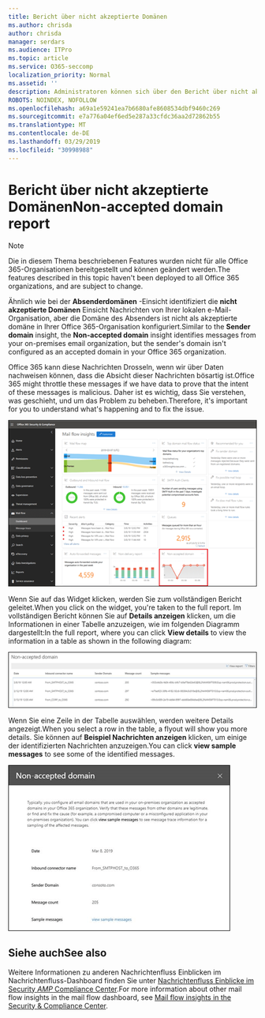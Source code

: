 ```yaml
---
title: Bericht über nicht akzeptierte Domänen
ms.author: chrisda
author: chrisda
manager: serdars
ms.audience: ITPro
ms.topic: article
ms.service: O365-seccomp
localization_priority: Normal
ms.assetid: ''
description: Administratoren können sich über den Bericht über nicht akzeptierte Domänen im Nachrichtenübermittlungs-Dashboard im Security & Compliance Center informieren.
ROBOTS: NOINDEX, NOFOLLOW
ms.openlocfilehash: a69a1e59241ea7b6680afe8608534dbf9460c269
ms.sourcegitcommit: e7a776a04ef6ed5e287a33cfdc36aa2d72862b55
ms.translationtype: MT
ms.contentlocale: de-DE
ms.lasthandoff: 03/29/2019
ms.locfileid: "30998988"
---
```

# <a name="non-accepted-domain-report"></a><span data-ttu-id="bc21e-103">Bericht über nicht akzeptierte Domänen</span><span class="sxs-lookup"><span data-stu-id="bc21e-103">Non-accepted domain report</span></span>

> [!NOTE]
> <span data-ttu-id="bc21e-104">Die in diesem Thema beschriebenen Features wurden nicht für alle Office 365-Organisationen bereitgestellt und können geändert werden.</span><span class="sxs-lookup"><span data-stu-id="bc21e-104">The features described in this topic haven't been deployed to all Office 365 organizations, and are subject to change.</span></span>

<span data-ttu-id="bc21e-105">Ähnlich wie bei der **Absenderdomänen** -Einsicht identifiziert die **nicht akzeptierte Domänen** Einsicht Nachrichten von Ihrer lokalen e-Mail-Organisation, aber die Domäne des Absenders ist nicht als akzeptierte domäne in Ihrer Office 365-Organisation konfiguriert.</span><span class="sxs-lookup"><span data-stu-id="bc21e-105">Similar to the **Sender domain** insight, the **Non-accepted domain** insight identifies messages from your on-premises email organization, but the sender's domain isn't configured as an accepted domain in your Office 365 organization.</span></span>

<span data-ttu-id="bc21e-106">Office 365 kann diese Nachrichten Drosseln, wenn wir über Daten nachweisen können, dass die Absicht dieser Nachrichten bösartig ist.</span><span class="sxs-lookup"><span data-stu-id="bc21e-106">Office 365 might throttle these messages if we have data to prove that the intent of these messages is malicious.</span></span> <span data-ttu-id="bc21e-107">Daher ist es wichtig, dass Sie verstehen, was geschieht, und um das Problem zu beheben.</span><span class="sxs-lookup"><span data-stu-id="bc21e-107">Therefore, it's important for you to understand what's happening and to fix the issue.</span></span>

![Der Bericht über nicht akzeptierte Domäne im Nachrichtenübermittlungs-Dashboard im Security & Compliance Center](media/non-accepted-domain-report-selected.png)

<span data-ttu-id="bc21e-109">Wenn Sie auf das Widget klicken, werden Sie zum vollständigen Bericht geleitet.</span><span class="sxs-lookup"><span data-stu-id="bc21e-109">When you click on the widget, you're taken to the full report.</span></span> <span data-ttu-id="bc21e-110">Im vollständigen Bericht können Sie auf **Details anzeigen** klicken, um die Informationen in einer Tabelle anzuzeigen, wie im folgenden Diagramm dargestellt:</span><span class="sxs-lookup"><span data-stu-id="bc21e-110">In the full report, where you can click **View details** to view the information in a table as shown in the following diagram:</span></span>

![Details-Tabelle im Bericht "nicht akzeptierte Domäne" anzeigen](media/non-accepted-domain-report-view-details.png)

<span data-ttu-id="bc21e-112">Wenn Sie eine Zeile in der Tabelle auswählen, werden weitere Details angezeigt.</span><span class="sxs-lookup"><span data-stu-id="bc21e-112">When you select a row in the table, a flyout will show you more details.</span></span> <span data-ttu-id="bc21e-113">Sie können auf **Beispiel Nachrichten anzeigen** klicken, um einige der identifizierten Nachrichten anzuzeigen.</span><span class="sxs-lookup"><span data-stu-id="bc21e-113">You can click **view sample messages** to see some of the identified messages.</span></span>

![Auswählen einer Zeile in der Details-Tabelle im Bericht "nicht akzeptierte Domäne"](media/non-accepted-domain-report-select-row-in-table.png)

## <a name="see-also"></a><span data-ttu-id="bc21e-115">Siehe auch</span><span class="sxs-lookup"><span data-stu-id="bc21e-115">See also</span></span>

<span data-ttu-id="bc21e-116">Weitere Informationen zu anderen Nachrichtenfluss Einblicken im Nachrichtenfluss-Dashboard finden Sie unter [Nachrichtenfluss Einblicke im Security _AMP_ Compliance Center](mail-flow-insights-v2.md).</span><span class="sxs-lookup"><span data-stu-id="bc21e-116">For more information about other mail flow insights in the mail flow dashboard, see [Mail flow insights in the Security & Compliance Center](mail-flow-insights-v2.md).</span></span>
